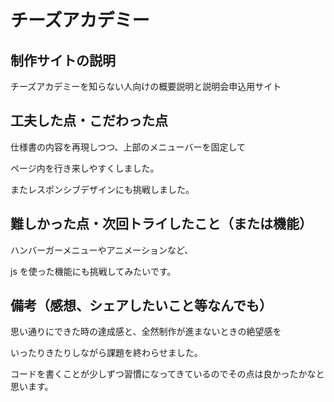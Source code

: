 # チーズアカデミー

## 制作サイトの説明

チーズアカデミーを知らない人向けの概要説明と説明会申込用サイト

## 工夫した点・こだわった点

仕様書の内容を再現しつつ、上部のメニューバーを固定して

ページ内を行き来しやすくしました。

またレスポンシブデザインにも挑戦しました。

## 難しかった点・次回トライしたこと（または機能）

ハンバーガーメニューやアニメーションなど、

js を使った機能にも挑戦してみたいです。

## 備考（感想、シェアしたいこと等なんでも）

思い通りにできた時の達成感と、全然制作が進まないときの絶望感を

いったりきたりしながら課題を終わらせました。

コードを書くことが少しずつ習慣になってきているのでその点は良かったかなと思います。
